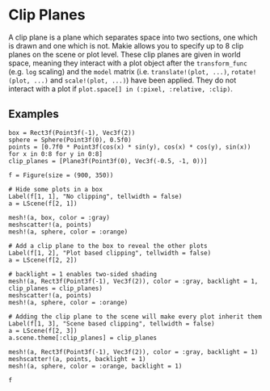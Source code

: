 # Clip Planes

A clip plane is a plane which separates space into two sections, one which is drawn and one which is not.
Makie allows you to specify up to 8 clip planes on the scene or plot level.
These clip planes are given in world space, meaning they interact with a plot object after the `transform_func` (e.g. `log` scaling) and the `model` matrix (i.e. `translate!(plot, ...)`, `rotate!(plot, ...)` and `scale!(plot, ...)`) have been applied.
They do not interact with a plot if `plot.space[] in (:pixel, :relative, :clip)`.

## Examples

```@figure backend=GLMakie
box = Rect3f(Point3f(-1), Vec3f(2))
sphere = Sphere(Point3f(0), 0.5f0)
points = [0.7f0 * Point3f(cos(x) * sin(y), cos(x) * cos(y), sin(x)) for x in 0:8 for y in 0:8]
clip_planes = [Plane3f(Point3f(0), Vec3f(-0.5, -1, 0))]

f = Figure(size = (900, 350))

# Hide some plots in a box
Label(f[1, 1], "No clipping", tellwidth = false)
a = LScene(f[2, 1])

mesh!(a, box, color = :gray)
meshscatter!(a, points)
mesh!(a, sphere, color = :orange)

# Add a clip plane to the box to reveal the other plots
Label(f[1, 2], "Plot based clipping", tellwidth = false)
a = LScene(f[2, 2])

# backlight = 1 enables two-sided shading
mesh!(a, Rect3f(Point3f(-1), Vec3f(2)), color = :gray, backlight = 1, clip_planes = clip_planes)
meshscatter!(a, points)
mesh!(a, sphere, color = :orange)

# Adding the clip plane to the scene will make every plot inherit them
Label(f[1, 3], "Scene based clipping", tellwidth = false)
a = LScene(f[2, 3])
a.scene.theme[:clip_planes] = clip_planes

mesh!(a, Rect3f(Point3f(-1), Vec3f(2)), color = :gray, backlight = 1)
meshscatter!(a, points, backlight = 1)
mesh!(a, sphere, color = :orange, backlight = 1)

f
```
